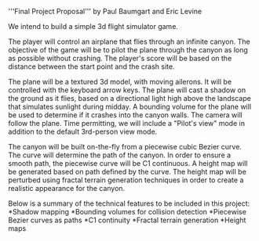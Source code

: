 '''Final Project Proposal'''
by Paul Baumgart and Eric Levine

We intend to build a simple 3d flight simulator game.

The player will control an airplane that flies through an infinite canyon. The objective of the game will be to pilot the plane through the canyon as long as possible without crashing. The player's score will be based on the distance between the start point and the crash site.

The plane will be a textured 3d model, with moving ailerons. It will be controlled with the keyboard arrow keys. The plane will cast a shadow on the ground as it flies, based on a directional light high above the landscape that simulates sunlight during midday. A bounding volume for the plane will be used to determine if it crashes into the canyon walls. The camera will follow the plane. Time permitting, we will include a "Pilot's view" mode in addition to the default 3rd-person view mode.

The canyon will be built on-the-fly from a piecewise cubic Bezier curve. The curve will determine the path of the canyon. In order to ensure a smooth path, the piecewise curve will be C1 continuous. A height map will be generated based on path defined by the curve. The height map will be perturbed using fractal terrain generation techniques in order to create a realistic appearance for the canyon.

Below is a summary of the technical features to be included in this project:
*Shadow mapping
*Bounding volumes for collision detection
*Piecewise Bezier curves as paths
*C1 continuity
*Fractal terrain generation
*Height maps

